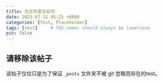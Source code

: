```yaml
---
title: 在文件里又如何
date: 2023-07-31 05:25 +0800
categories: [Test, Placeholder]
tags: [test]     # TAG names should always be lowercase
pin: false
---
```


## 请移除该帖子

该帖子仅仅只是为了保证 `_posts` 文件夹不被 git 忽略而存在的test。
